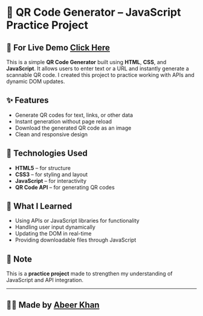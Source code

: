 # 📱 QR Code Generator – JavaScript Practice Project

## 🔗 For Live Demo [Click Here](https://abeerlala.github.io/QR-Code-Generator)

This is a simple **QR Code Generator** built using **HTML**, **CSS**, and **JavaScript**. It allows users to enter text or a URL and instantly generate a scannable QR code. I created this project to practice working with APIs and dynamic DOM updates.

## ✨ Features

- Generate QR codes for text, links, or other data
- Instant generation without page reload
- Download the generated QR code as an image
- Clean and responsive design

## 🚀 Technologies Used

- **HTML5** – for structure
- **CSS3** – for styling and layout
- **JavaScript** – for interactivity
- **QR Code API** – for generating QR codes

## 🧠 What I Learned

- Using APIs or JavaScript libraries for functionality
- Handling user input dynamically
- Updating the DOM in real-time
- Providing downloadable files through JavaScript

## 📌 Note

This is a **practice project** made to strengthen my understanding of JavaScript and API integration.

---

## 🧑‍💻 Made by [Abeer Khan](https://www.mabeerkhan.com)
